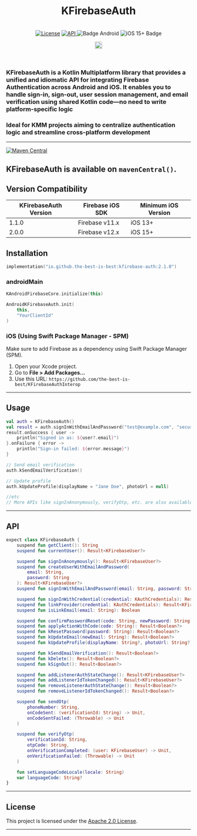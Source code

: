<h1 align="center">KFirebaseAuth</h1><br>
<div align="center">
<a href="https://opensource.org/licenses/Apache-2.0"><img alt="License" src="https://img.shields.io/badge/License-Apache%202.0-blue.svg"/></a>
<a href="https://android-arsenal.com/api?level=23" rel="nofollow">
    <img alt="API" src="https://img.shields.io/badge/API-23%2B-brightgreen.svg?style=flat" style="max-width: 100%;">
</a>
  <img src="https://img.shields.io/badge/Platform-Android-brightgreen.svg?logo=android" alt="Badge Android" />
  <img src="https://img.shields.io/badge/iOS-15%2B-blue.svg?logo=apple" alt="iOS 15+ Badge" />

<a href="https://github.com/the-best-is-best/"><img alt="Profile" src="https://img.shields.io/badge/github-%23181717.svg?&style=for-the-badge&logo=github&logoColor=white" height="20"/></a>
</div>

<br>

### KFirebaseAuth is a Kotlin Multiplatform library that provides a unified and idiomatic API for integrating Firebase Authentication across Android and iOS. It enables you to handle sign-in, sign-out, user session management, and email verification using shared Kotlin code—no need to write platform-specific logic

### Ideal for KMM projects aiming to centralize authentication logic and streamline cross-platform development

---

[![Maven Central](https://img.shields.io/maven-central/v/io.github.the-best-is-best/kfirebase-auth)](https://central.sonatype.com/artifact/io.github.the-best-is-best/kfirebase-auth)

KFirebaseAuth is available on `mavenCentral()`.
---

## Version Compatibility

| KFirebaseAuth Version | Firebase iOS SDK | Minimum iOS Version |
|-----------------------|------------------|---------------------|
| 1.1.0                 | Firebase v11.x   | iOS 13+             |
| 2.0.0                 | Firebase v12.x   | iOS 15+             |

## Installation

```kotlin
implementation("io.github.the-best-is-best:kfirebase-auth:2.1.0")
```

### androidMain

```kotlin
KAndroidFirebaseCore.initialize(this)

AndroidKFirebaseAuth.init(
    this,
    "YourClientId"
)
```

### iOS (Using Swift Package Manager - SPM)

Make sure to add Firebase as a dependency using Swift Package Manager (SPM).

1. Open your Xcode project.
2. Go to **File > Add Packages...**
3. Use this URL: `https://github.com/the-best-is-best/KFirebaseAuthInterop`

---

## Usage

```kotlin
val auth = KFirebaseAuth()
val result = auth.signInWithEmailAndPassword("test@example.com", "securePassword")
result.onSuccess { user ->
    println("Signed in as: ${user?.email}")
}.onFailure { error ->
    println("Sign-in failed: ${error.message}")
}

// Send email verification
auth.kSendEmailVerification()

// Update profile
auth.kUpdateProfile(displayName = "Jane Doe", photoUrl = null)

//etc
// More APIs like signInAnonymously, verifyOtp, etc. are also available.

```

---

## API

```kotlin
expect class KFirebaseAuth {
    suspend fun getClient(): String
    suspend fun currentUser(): Result<KFirebaseUser?>

    suspend fun signInAnonymously(): Result<KFirebaseUser?>
    suspend fun createUserWithEmailAndPassword(
        email: String,
        password: String
    ): Result<KFirebaseUser?>
    suspend fun signInWithEmailAndPassword(email: String, password: String): Result<KFirebaseUser?>

    suspend fun signInWithCredential(credential: KAuthCredentials): Result<KFirebaseUser?>
    suspend fun linkProvider(credential: KAuthCredentials): Result<KFirebaseUser?>
    suspend fun isLinkEmail(email: String): Boolean

    suspend fun confirmPasswordReset(code: String, newPassword: String): Result<Boolean?>
    suspend fun applyActionWithCode(code: String): Result<Boolean?>
    suspend fun kResetPassword(password: String): Result<Boolean?>
    suspend fun kUpdateEmail(newEmail: String): Result<Boolean?>
    suspend fun kUpdateProfile(displayName: String?, photoUrl: String?): Result<Boolean?>

    suspend fun kSendEmailVerification(): Result<Boolean?>
    suspend fun kDelete(): Result<Boolean?>
    suspend fun kSignOut(): Result<Boolean?>

    suspend fun addListenerAuthStateChange(): Result<KFirebaseUser?>
    suspend fun addListenerIdTokenChanged(): Result<KFirebaseUser?>
    suspend fun removeListenerAuthStateChange(): Result<Boolean?>
    suspend fun removeListenerIdTokenChanged(): Result<Boolean?>

    suspend fun sendOtp(
        phoneNumber: String,
        onCodeSent: (verificationId: String) -> Unit,
        onCodeSentFailed: (Throwable) -> Unit
    )

    suspend fun verifyOtp(
        verificationId: String,
        otpCode: String,
        onVerificationCompleted: (user: KFirebaseUser) -> Unit,
        onVerificationFailed: (Throwable) -> Unit
    )

    fun setLanguageCodeLocale(locale: String)
    var languageCode: String?
}
```

---

## License

This project is licensed under the [Apache 2.0 License](https://opensource.org/licenses/Apache-2.0).

---
